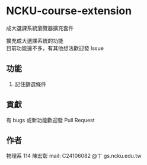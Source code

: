 # NCKU-course-extension
成大選課系統瀏覽器擴充套件

擴充成大選課系統的功能  
目前功能還不多，有其他想法歡迎發 Issue

## 功能
1. 記住篩選條件

## 貢獻
有 bugs 或新功能歡迎發 Pull Request

## 作者
物理系 114 陳宏彰
mail: C24106082 @ㄒ gs.ncku.edu.tw
